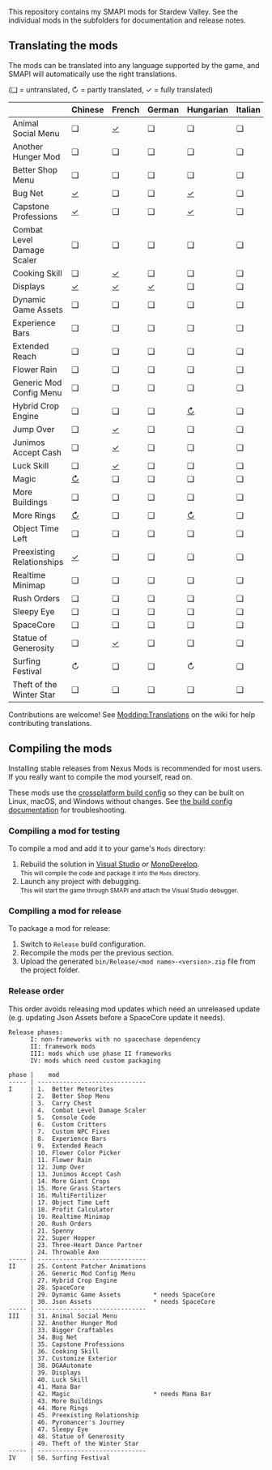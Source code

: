 ﻿This repository contains my SMAPI mods for Stardew Valley. See the individual mods in the
subfolders for documentation and release notes.

## Translating the mods
The mods can be translated into any language supported by the game, and SMAPI will automatically
use the right translations.

(❑ = untranslated, ↻ = partly translated, ✓ = fully translated)

&nbsp;                     | Chinese                                   | French                               | German                     | Hungarian                             | Italian | Japanese | Korean                                 | Portuguese              | Russian                 | Spanish                                   | Turkish
---------------------------|-------------------------------------------|--------------------------------------|----------------------------|---------------------------------------|---------|----------|----------------------------------------|-------------------------|-------------------------|-------------------------------------------|---------
Animal Social Menu         | ❑                                         | [✓](AnimalSocialMenu/i18n/fr.json)   | ❑                          | ❑                                     | ❑       | ❑        | [✓](AnimalSocialMenu/i18n/ko.json)     | ❑                       | ❑                       | ❑                                         | ❑
Another Hunger Mod         | ❑                                         | ❑                                    | ❑                          | ❑                                     | ❑       | ❑        | ❑                                      | ❑                       | ❑                       | ❑                                         | ❑
Better Shop Menu           | ❑                                         | ❑                                    | ❑                          | ❑                                     | ❑       | ❑        | [✓](BetterShopMenu/i18n/ko.json)       | ❑                       | ❑                       | ❑                                         | ❑
Bug Net                    | [✓](BugNet/i18n/zh.json)                  | ❑                                    | ❑                          | [✓](BugNet/i18n/hu.json)              | ❑       | ❑        | [✓](BugNet/i18n/ko.json)               | ❑                       | ❑                       | [✓](BugNet/i18n/es.json)                  | ❑
Capstone Professions       | [✓](CapstoneProfessions/i18n/zh.json)     | ❑                                    | ❑                          | [✓](CapstoneProfessions/i18n/hu.json) | ❑       | ❑        | ❑                                      | ❑                       | ❑                       | [✓](CapstoneProfessions/i18n/es.json)     | ❑
Combat Level Damage Scaler | ❑                                         | ❑                                    | ❑                          | ❑                                     | ❑       | ❑        | ❑                                      | ❑                       | ❑                       | ❑                                         | ❑
Cooking Skill              | ❑                                         | [✓](CookingSkill/i18n/fr.json)       | ❑                          | ❑                                     | ❑       | ❑        | ❑                                      | ❑                       | ❑                       | [✓](CookingSkill/i18n/es.json)            | ❑
Displays                   | [✓](Displays/i18n/zh.json)                | [✓](Displays/i18n/fr.json)           | [✓](Displays/i18n/de.json) | ❑                                     | ❑       | ❑        | ❑                                      | ❑                       | ❑                       | [✓](Displays/i18n/es.json)                | ❑
Dynamic Game Assets        | ❑                                         | ❑                                    | ❑                          | ❑                                     | ❑       | ❑        | ❑                                      | ❑                       | ❑                       | ❑                                         | ❑
Experience Bars            | ❑                                         | ❑                                    | ❑                          | ❑                                     | ❑       | ❑        | [✓](ExperienceBars/i18n/ko.json)       | ❑                       | ❑                       | ❑                                         | ❑
Extended Reach             | ❑                                         | ❑                                    | ❑                          | ❑                                     | ❑       | ❑        | ❑                                      | ❑                       | ❑                       | ❑                                         | ❑
Flower Rain                | ❑                                         | ❑                                    | ❑                          | ❑                                     | ❑       | ❑        | ❑                                      | ❑                       | ❑                       | ❑                                         | ❑
Generic Mod Config Menu    | ❑                                         | ❑                                    | ❑                          | ❑                                     | ❑       | ❑        | [✓](GenericModConfigMenu/i18n/ko.json) | ❑                       | ❑                       | [✓](GenericModConfigMenu/i18n/es.json)    | ❑
Hybrid Crop Engine         | ❑                                         | ❑                                    | ❑                          | [↻](HybridCropEngine/i18n/hu.json)    | ❑       | ❑        | ❑                                      | ❑                       | ❑                       | ❑                                         | ❑
Jump Over                  | ❑                                         | [✓](JumpOver/i18n/fr.json)           | ❑                          | ❑                                     | ❑       | ❑        | ❑                                      | ❑                       | ❑                       | ❑                                         | ❑
Junimos Accept Cash        | ❑                                         | [✓](JunimosAcceptCash/i18n/fr.json)  | ❑                          | ❑                                     | ❑       | ❑        | ❑                                      | ❑                       | ❑                       | ❑                                         | ❑
Luck Skill                 | ❑                                         | [✓](LuckSkill/i18n/fr.json)          | ❑                          | ❑                                     | ❑       | ❑        | ❑                                      | ❑                       | ❑                       | [✓](LuckSkill/i18n/es.json)               | ❑
Magic                      | [↻](Magic/i18n/zh.json)                   | ❑                                    | ❑                          | ❑                                     | ❑       | ❑        | [↻](Magic/i18n/ko.json)                | [↻](Magic/i18n/pt.json) | [↻](Magic/i18n/ru.json) | [↻](Magic/i18n/es.json)                   | ❑
More Buildings             | ❑                                         | ❑                                    | ❑                          | ❑                                     | ❑       | ❑        | [✓](MoreBuildings/i18n/ko.json)        | ❑                       | ❑                       | ❑                                         | ❑
More Rings                 | [↻](MoreRings/i18n/zh.json)               | ❑                                    | ❑                          | [↻](MoreRings/i18n/hu.json)           | ❑       | ❑        | [↻](MoreRings/i18n/ko.json)            | ❑                       | ❑                       | [↻](MoreRings/i18n/es.json)               | ❑
Object Time Left           | ❑                                         | ❑                                    | ❑                          | ❑                                     | ❑       | ❑        | ❑                                      | ❑                       | ❑                       | ❑                                         | ❑
Preexisting Relationships  | [✓](PreexistingRelationship/i18n/zh.json) | ❑                                    | ❑                          | ❑                                     | ❑       | ❑        | ❑                                      | ❑                       | ❑                       | [✓](PreexistingRelationship/i18n/es.json) | ❑
Realtime Minimap           | ❑                                         | ❑                                    | ❑                          | ❑                                     | ❑       | ❑        | ❑                                      | ❑                       | ❑                       | ❑                                         | ❑
Rush Orders                | ❑                                         | ❑                                    | ❑                          | ❑                                     | ❑       | ❑        | [✓](RushOrders/i18n/ko.json)           | ❑                       | ❑                       | ❑                                         | ❑
Sleepy Eye                 | ❑                                         | ❑                                    | ❑                          | ❑                                     | ❑       | ❑        | ❑                                      | ❑                       | ❑                       | ❑                                         | ❑
SpaceCore                  | ❑                                         | ❑                                    | ❑                          | ❑                                     | ❑       | ❑        | [✓](SpaceCore/i18n/ko.json)            | ❑                       | ❑                       | ❑                                         | ❑
Statue of Generosity       | ❑                                         | [✓](StatueOfGenerosity/i18n/fr.json) | ❑                          | ❑                                     | ❑       | ❑        | ❑                                      | ❑                       | ❑                       | ❑                                         | ❑
Surfing Festival           | ↻                                         | ❑                                    | ❑                          | ↻                                     | ❑       | ❑        | ✓                                      | ↻                       | ↻                       | ↻                                         | ❑
Theft of the Winter Star   | ❑                                         | ❑                                    | ❑                          | ❑                                     | ❑       | ❑        | ❑                                      | ❑                       | ❑                       | ❑                                         | ❑

Contributions are welcome! See [Modding:Translations](https://stardewvalleywiki.com/Modding:Translations)
on the wiki for help contributing translations.

## Compiling the mods
Installing stable releases from Nexus Mods is recommended for most users. If you really want to
compile the mod yourself, read on.

These mods use the [crossplatform build config](https://www.nuget.org/packages/Pathoschild.Stardew.ModBuildConfig)
so they can be built on Linux, macOS, and Windows without changes. See [the build config documentation](https://www.nuget.org/packages/Pathoschild.Stardew.ModBuildConfig)
for troubleshooting.

### Compiling a mod for testing
To compile a mod and add it to your game's `Mods` directory:

1. Rebuild the solution in [Visual Studio](https://www.visualstudio.com/vs/community/) or [MonoDevelop](http://www.monodevelop.com/).  
   <small>This will compile the code and package it into the `Mods` directory.</small>
2. Launch any project with debugging.  
   <small>This will start the game through SMAPI and attach the Visual Studio debugger.</small>

### Compiling a mod for release
To package a mod for release:

1. Switch to `Release` build configuration.
2. Recompile the mods per the previous section.
3. Upload the generated `bin/Release/<mod name>-<version>.zip` file from the project folder.

### Release order
This order avoids releasing mod updates which need an unreleased update (e.g. updating Json Assets
before a SpaceCore update it needs).

```
Release phases:
      I: non-frameworks with no spacechase dependency
      II: framework mods
      III: mods which use phase II frameworks
      IV: mods which need custom packaging

phase |    mod
----- | ------------------------------
I     | 1.  Better Meteorites
      | 2.  Better Shop Menu
      | 3.  Carry Chest
      | 4.  Combat Level Damage Scaler
      | 5.  Console Code
      | 6.  Custom Critters
      | 7.  Custom NPC Fixes
      | 8.  Experience Bars
      | 9.  Extended Reach
      | 10. Flower Color Picker
      | 11. Flower Rain
      | 12. Jump Over
      | 13. Junimos Accept Cash
      | 14. More Giant Crops
      | 15. More Grass Starters
      | 16. MultiFertilizer
      | 17. Object Time Left
      | 18. Profit Calculator
      | 19. Realtime Minimap
      | 20. Rush Orders
      | 21. Spenny
      | 22. Super Hopper
      | 23. Three-Heart Dance Partner
      | 24. Throwable Axe
----- | ------------------------------
II    | 25. Content Patcher Animations
      | 26. Generic Mod Config Menu
      | 27. Hybrid Crop Engine
      | 28. SpaceCore
      | 29. Dynamic Game Assets         * needs SpaceCore
      | 30. Json Assets                 * needs SpaceCore
----- | ------------------------------
III   | 31. Animal Social Menu
      | 32. Another Hunger Mod
      | 33. Bigger Craftables
      | 34. Bug Net
      | 35. Capstone Professions
      | 36. Cooking Skill
      | 37. Customize Exterior
      | 38. DGAAutomate
      | 39. Displays
      | 40. Luck Skill
      | 41. Mana Bar
      | 42. Magic                       * needs Mana Bar
      | 43. More Buildings
      | 44. More Rings
      | 45. Preexisting Relationship
      | 46. Pyromancer's Journey
      | 47. Sleepy Eye
      | 48. Statue of Generosity
      | 49. Theft of the Winter Star
----- | ------------------------------
IV    | 50. Surfing Festival
```
